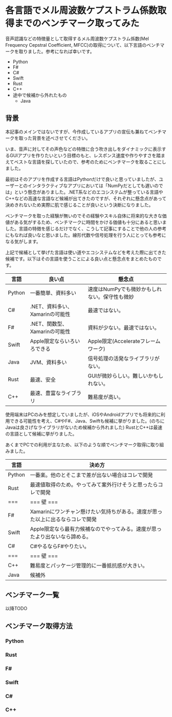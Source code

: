 # 各言語でメル周波数ケプストラム係数取得までのベンチマーク取ってみた

音声認識などの特徴量として取得するメル周波数ケプストラム係数(Mel Frequency Cepstral Coefficient, MFCC)の取得について、以下言語のベンチマークを取りました。参考になれば幸いです。

* Python
* F#
* C#
* Swift
* Rust
* C++
* 途中で候補から外れたもの
    * Java

## 背景

本記事のメインではないですが、今作成しているアプリの宣伝も兼ねてベンチマークを取った背景を述べさせてください。

いま、音声に対してその声色などの特徴に合う吹き出しをダイナミックに表示するGUIアプリを作りたいという目標のもと、レスポンス速度や作りやすさを踏まえてベストな言語を探していたので、参考のためにベンチマークを取ることにしました。

最初はそのアプリを作成する言語はPythonだけで良いと思っていましたが、ユーザーとのインタラクティブなアプリにおいては「NumPyだとしても遅いのでは」という懸念がありました。.NET系などのエコシステムが整っている言語やC++などの高速な言語など候補が出てきたのですが、それぞれに懸念点があって決めきれないため実際に肌で感じることが良いという決断になりました。

ベンチマークを取った経験が無いのでその経験やスキル自体に将来的な大きな価値がある気がするため、ベンチマークに時間をかける価値も十分にあると思いました。言語の特徴を感じるだけでなく、こうして記事にすることで他の人の参考にもなれば良いなと思いました。線形代数や信号処理を行う人にとっても参考になる気がします。

上記で候補として挙げた言語は使い道やエコシステムなどを考えた際に出てきた候補です。以下はその言語を使うことによる良い点と懸念点をまとめたものです。

言語   | 良い点                                         | 懸念点
---    | ---                                            | ---
Python | 一番簡単、資料多い                             | 速度はNumPyでも微妙かもしれない。保守性も微妙
C#     | .NET、資料多い、Xamarinの可能性                | 最速ではない。
F#     | .NET、関数型、Xamarinの可能性                  | 資料が少ない。最速ではない。
Swift  | Apple限定ならいろいろできる                    | Apple限定(Accelerateフレームワーク)
Java   | JVM、資料多い                                  | 信号処理の活発なライブラリがない。
Rust   | 最速、安全                  　                 | GUIが微妙らしい。難しいかもしれない。
C++    | 最速、豊富なライブラリ                         | 難易度が高い。

使用端末はPCのみを想定していましたが、iOSやAndroidアプリでも将来的に利用できる可能性を考え、C#やF#、Java、Swiftも候補に挙がりました。(のちにJavaは良さげなライブラリがないため候補から外れました)
RustとC++は最速の言語として候補に挙がりました。

あくまでPCでの利用が主なため、以下のような順でベンチマーク取得に取り組みました。

言語   | 決め方
---    | ---
Python | 一番楽。他のとそこまで差が出ない場合はコレで開発
Rust   | 最速値取得のため。やってみて案外行けそうと思ったらコレで開発
===    | === 壁 ===
F#     | Xamarinにワンチャン懸けたい気持ちがある。速度が思った以上に出るならコレで開発
Swift  | Apple限定なら最有力候補なのでやってみる。速度が思ったより出ないなら諦める。
C#     | C#やるならF#やりたい。
===    | === 壁 ===
C++    | 難易度とパッケージ管理的に一番抵抗感が大きい。
Java   | 候補外

## ベンチマーク一覧

以降TODO

## ベンチマーク取得方法

### Python

### Rust

### F#

### Swift

### C#

### C++